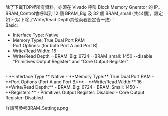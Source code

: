 除了下載TOP裡所有資料，亦須在 Vivado 呼叫 Block Memory Gnerator 的 IP。<br/>
BRAM_Control會呼叫到 12 個 BRAM_Big 及 32 個 BRAM_small (共44個)，設定如下(以下除了Write/Read Depth其他兩者設定皆一致)：<br/>
Basic: 
  - Interface Type: Native
  - Memory Type: True Dual Port RAM
<br/>Port Options: (for both Port A and Port B)
  - Write/Read Width: 16
  - Write/Read Depth
    --BRAM_Big: 6724
    --BRAM_small: 1450
    --disable "Primitives Output Register" and "Core Output Register"
<br/>
- **Interface Type:** Native  
- **Memory Type:** True Dual Port RAM  
- **Port Options (Port A and Port B):**
  - **Write/Read Width:** 16
  - **Write/Read Depth:**
    - BRAM_Big: 6724
    - BRAM_Small: 1450
- **Registers:**
  - Primitives Output Register: Disabled
  - Core Output Register: Disabled

詳請可參考BRAM_Settings.png
